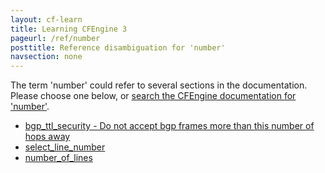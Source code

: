 ```yaml
---
layout: cf-learn
title: Learning CFEngine 3
pageurl: /ref/number
posttitle: Reference disambiguation for 'number'
navsection: none
---
```


The term 'number' could refer to several sections in the documentation. Please choose one below, or
[search the CFEngine documentation for 'number'](http://cfengine.com/docs/latest/search.html?q=number).

- [bgp_ttl_security - Do not accept bgp frames more than this number of hops away](http://cfengine.com/docs/latest/reference-promise-types-interfaces.html#bgp_ttl_security-do-not-accept-bgp-frames-more-than-this-number-of-hops-away)
- [select_line_number](http://cfengine.com/docs/latest/reference-promise-types-measurements.html#select_line_number)
- [number_of_lines](http://cfengine.com/docs/latest/reference-promise-types-reports.html#number_of_lines)
